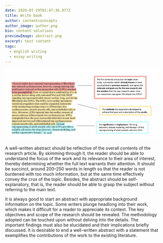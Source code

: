 ```yaml
---
date: 2020-07-29T02:47:36.977Z
title: Write book
author: contentcocncepts
author_image: author.png
bio: content solutions
previewImage: abstract.png
excerpt: test content
tags:
  - english writing
  - essay writing
---
```

![How to write an effective abstract for research papers?](abstract.png)

A well-written abstract should be reflective of the overall contents of the research article. By skimming through it, the reader should be able to understand the focus of the work and its relevance to their area of interest, thereby determining whether the full text warrants their attention. It should be succinct, around 200–250 words in length so that the reader is not burdened with too much information, but at the same time effectively convey the crux of the topic. Besides, the abstract should be self-explanatory, that is, the reader should be able to grasp the subject without referring to the main text.

It is always good to start an abstract with appropriate background information on the topic. Some writers plunge headlong into their work, which makes it difficult for a reader to appreciate its context. The key objectives and scope of the research should be revealed. The methodology adopted can be touched upon without delving into the details. The important findings must also be elucidated and their implications briefly discussed. It is desirable to end a well-written abstract with a statement that exemplifies the contributions of the work to the existing literature.